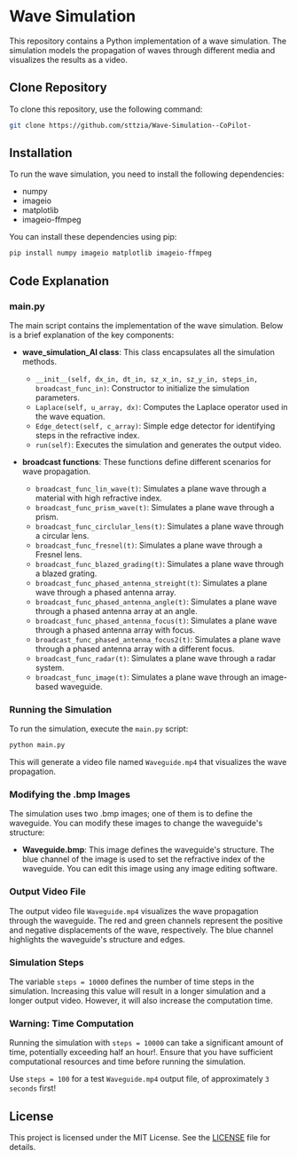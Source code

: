 # Wave Simulation

This repository contains a Python implementation of a wave simulation. The simulation models the propagation of waves through different media and visualizes the results as a video.

## Clone Repository

To clone this repository, use the following command:

```bash
git clone https://github.com/sttzia/Wave-Simulation--CoPilot-
```

## Installation

To run the wave simulation, you need to install the following dependencies:

- numpy
- imageio
- matplotlib
- imageio-ffmpeg

You can install these dependencies using pip:

```bash
pip install numpy imageio matplotlib imageio-ffmpeg
```

## Code Explanation

### main.py

The main script contains the implementation of the wave simulation. Below is a brief explanation of the key components:

- **wave_simulation_AI class**: This class encapsulates all the simulation methods.

  - `__init__(self, dx_in, dt_in, sz_x_in, sz_y_in, steps_in, broadcast_func_in)`: Constructor to initialize the simulation parameters.
  - `Laplace(self, u_array, dx)`: Computes the Laplace operator used in the wave equation.
  - `Edge_detect(self, c_array)`: Simple edge detector for identifying steps in the refractive index.
  - `run(self)`: Executes the simulation and generates the output video.

- **broadcast functions**: These functions define different scenarios for wave propagation.
  - `broadcast_func_lin_wave(t)`: Simulates a plane wave through a material with high refractive index.
  - `broadcast_func_prism_wave(t)`: Simulates a plane wave through a prism.
  - `broadcast_func_circlular_lens(t)`: Simulates a plane wave through a circular lens.
  - `broadcast_func_fresnel(t)`: Simulates a plane wave through a Fresnel lens.
  - `broadcast_func_blazed_grading(t)`: Simulates a plane wave through a blazed grating.
  - `broadcast_func_phased_antenna_streight(t)`: Simulates a plane wave through a phased antenna array.
  - `broadcast_func_phased_antenna_angle(t)`: Simulates a plane wave through a phased antenna array at an angle.
  - `broadcast_func_phased_antenna_focus(t)`: Simulates a plane wave through a phased antenna array with focus.
  - `broadcast_func_phased_antenna_focus2(t)`: Simulates a plane wave through a phased antenna array with a different focus.
  - `broadcast_func_radar(t)`: Simulates a plane wave through a radar system.
  - `broadcast_func_image(t)`: Simulates a plane wave through an image-based waveguide.

### Running the Simulation

To run the simulation, execute the `main.py` script:

```bash
python main.py
```

This will generate a video file named `Waveguide.mp4` that visualizes the wave propagation.

### Modifying the .bmp Images

The simulation uses two .bmp images; one of them is to define the waveguide. You can modify these images to change the waveguide's structure:

- **Waveguide.bmp**: This image defines the waveguide's structure. The blue channel of the image is used to set the refractive index of the waveguide. You can edit this image using any image editing software.

### Output Video File

The output video file `Waveguide.mp4` visualizes the wave propagation through the waveguide. The red and green channels represent the positive and negative displacements of the wave, respectively. The blue channel highlights the waveguide's structure and edges.

### Simulation Steps

The variable `steps = 10000` defines the number of time steps in the simulation. Increasing this value will result in a longer simulation and a longer output video. However, it will also increase the computation time.

### Warning: Time Computation

Running the simulation with `steps = 10000` can take a significant amount of time, potentially exceeding half an hour!. Ensure that you have sufficient computational resources and time before running the simulation.

Use `steps = 100` for a test `Waveguide.mp4` output file, of approximately `3 seconds` first!

## License

This project is licensed under the MIT License. See the [LICENSE](LICENSE) file for details.
